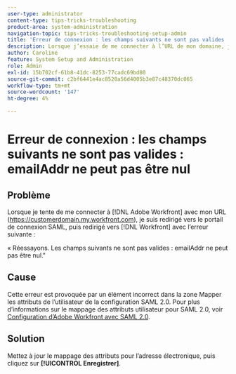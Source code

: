 ```yaml
---
user-type: administrator
content-type: tips-tricks-troubleshooting
product-area: system-administration
navigation-topic: tips-tricks-troubleshooting-setup-admin
title: 'Erreur de connexion : les champs suivants ne sont pas valides : emailAddr ne peut pas être nul'
description: Lorsque j’essaie de me connecter à l’URL de mon domaine, je suis redirigé vers le portail de connexion SAML, puis redirigé vers  [!DNL Workfront]  avec une erreur indiquant que le champ emailAddr ne peut pas être nul. [!DNL Adobe Workfront]
author: Caroline
feature: System Setup and Administration
role: Admin
exl-id: 15b702cf-61b8-41dc-8253-77cadc69bd80
source-git-commit: c2bf6441e4ac8520a56d4005b3e87c48370dc065
workflow-type: tm+mt
source-wordcount: '147'
ht-degree: 4%

---
```


# Erreur de connexion : les champs suivants ne sont pas valides : emailAddr ne peut pas être nul

## Problème

Lorsque je tente de me connecter à [!DNL Adobe Workfront] avec mon URL (https://customerdomain.my.workfront.com), je suis redirigé vers le portail de connexion SAML, puis redirigé vers [!DNL Workfront] avec l’erreur suivante :

« Réessayons. Les champs suivants ne sont pas valides : emailAddr ne peut pas être nul.&quot;

## Cause

Cette erreur est provoquée par un élément incorrect dans la zone Mapper les attributs de l’utilisateur de la configuration SAML 2.0. Pour plus d’informations sur le mappage des attributs utilisateur pour SAML 2.0, voir [Configuration d’Adobe Workfront avec SAML 2.0](../../administration-and-setup/add-users/single-sign-on/configure-workfront-saml-2.md).

## Solution

Mettez à jour le mappage des attributs pour l’adresse électronique, puis cliquez sur **[!UICONTROL Enregistrer]**.
